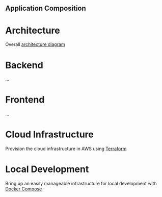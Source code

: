 ## Application Composition

# Architecture

Overall [architecture diagram](docs/assets/architecture.png)

# Backend

...

# Frontend

...

# Cloud Infrastructure

Provision the cloud infrastructure in AWS using [Terraform](docs/terraform-readme.md)

# Local Development

Bring up an easily manageable infrastructure for local development with [Docker Compose](docs/compose-readme.md)
